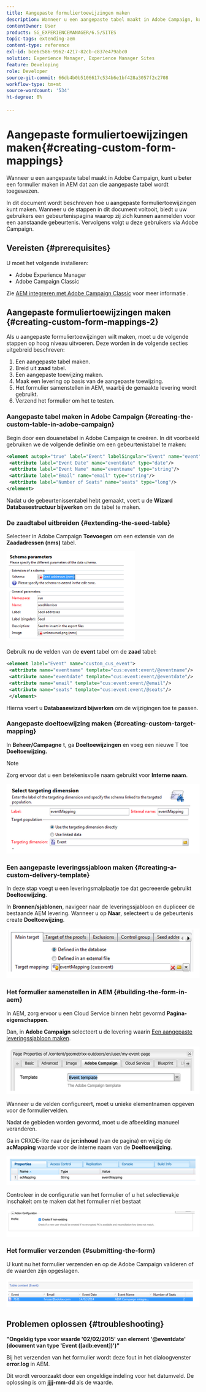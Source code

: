 ```yaml
---
title: Aangepaste formuliertoewijzingen maken
description: Wanneer u een aangepaste tabel maakt in Adobe Campaign, kunt u beter een formulier maken in AEM dat is toegewezen aan die aangepaste tabel
contentOwner: User
products: SG_EXPERIENCEMANAGER/6.5/SITES
topic-tags: extending-aem
content-type: reference
exl-id: bce6c586-9962-4217-82cb-c837e479abc0
solution: Experience Manager, Experience Manager Sites
feature: Developing
role: Developer
source-git-commit: 66db4b0b5106617c534b6e1bf428a3057f2c2708
workflow-type: tm+mt
source-wordcount: '534'
ht-degree: 0%

---
```


# Aangepaste formuliertoewijzingen maken{#creating-custom-form-mappings}

Wanneer u een aangepaste tabel maakt in Adobe Campaign, kunt u beter een formulier maken in AEM dat aan die aangepaste tabel wordt toegewezen.

In dit document wordt beschreven hoe u aangepaste formuliertoewijzingen kunt maken. Wanneer u de stappen in dit document voltooit, biedt u uw gebruikers een gebeurtenispagina waarop zij zich kunnen aanmelden voor een aanstaande gebeurtenis. Vervolgens volgt u deze gebruikers via Adobe Campaign.

## Vereisten {#prerequisites}

U moet het volgende installeren:

* Adobe Experience Manager
* Adobe Campaign Classic

Zie [AEM integreren met Adobe Campaign Classic](/help/sites-administering/campaignonpremise.md) voor meer informatie .

## Aangepaste formuliertoewijzingen maken {#creating-custom-form-mappings-2}

Als u aangepaste formuliertoewijzingen wilt maken, moet u de volgende stappen op hoog niveau uitvoeren. Deze worden in de volgende secties uitgebreid beschreven:

1. Een aangepaste tabel maken.
1. Breid uit **zaad** tabel.
1. Een aangepaste toewijzing maken.
1. Maak een levering op basis van de aangepaste toewijzing.
1. Het formulier samenstellen in AEM, waarbij de gemaakte levering wordt gebruikt.
1. Verzend het formulier om het te testen.

### Aangepaste tabel maken in Adobe Campaign {#creating-the-custom-table-in-adobe-campaign}

Begin door een douanetabel in Adobe Campaign te creëren. In dit voorbeeld gebruiken we de volgende definitie om een gebeurtenistabel te maken:

```xml
<element autopk="true" label="Event" labelSingular="Event" name="event">
 <attribute label="Event Date" name="eventdate" type="date"/>
 <attribute label="Event Name" name="eventname" type="string"/>
 <attribute label="Email" name="email" type="string"/>
 <attribute label="Number of Seats" name="seats" type="long"/>
</element>
```

Nadat u de gebeurtenissentabel hebt gemaakt, voert u de **Wizard Databasestructuur bijwerken** om de tabel te maken.

### De zaadtabel uitbreiden {#extending-the-seed-table}

Selecteer in Adobe Campaign **Toevoegen** om een extensie van de **Zaadadressen (nms)** tabel.

![chlimage_1-194](assets/chlimage_1-194.png)

Gebruik nu de velden van de **event** tabel om de **zaad** tabel:

```xml
<element label="Event" name="custom_cus_event">
 <attribute name="eventname" template="cus:event:event/@eventname"/>
 <attribute name="eventdate" template="cus:event:event/@eventdate"/>
 <attribute name="email" template="cus:event:event/@email"/>
 <attribute name="seats" template="cus:event:event/@seats"/>
 </element>
```

Hierna voert u **Databasewizard bijwerken** om de wijzigingen toe te passen.

### Aangepaste doeltoewijzing maken {#creating-custom-target-mapping}

In **Beheer/Campagne** t, ga **Doeltoewijzingen** en voeg een nieuwe T toe **Doeltoewijzing.**

>[!NOTE]
>
>Zorg ervoor dat u een betekenisvolle naam gebruikt voor **Interne naam**.

![chlimage_1-195](assets/chlimage_1-195.png)

### Een aangepaste leveringssjabloon maken {#creating-a-custom-delivery-template}

In deze stap voegt u een leveringsmalplaatje toe dat gecreeerde gebruikt **Doeltoewijzing**.

In **Bronnen/sjablonen**, navigeer naar de leveringssjabloon en dupliceer de bestaande AEM levering. Wanneer u op **Naar**, selecteert u de gebeurtenis create **Doeltoewijzing**.

![chlimage_1-196](assets/chlimage_1-196.png)

### Het formulier samenstellen in AEM {#building-the-form-in-aem}

In AEM, zorg ervoor u een Cloud Service binnen hebt gevormd **Pagina-eigenschappen**.

Dan, in **Adobe Campaign** selecteert u de levering waarin [Een aangepaste leveringssjabloon maken](#creating-a-custom-delivery-template).

![chlimage_1-197](assets/chlimage_1-197.png)

Wanneer u de velden configureert, moet u unieke elementnamen opgeven voor de formuliervelden.

Nadat de gebieden worden gevormd, moet u de afbeelding manueel veranderen.

Ga in CRXDE-lite naar de **jcr:inhoud** (van de pagina) en wijzig de **acMapping** waarde voor de interne naam van de **Doeltoewijzing**.

![chlimage_1-198](assets/chlimage_1-198.png)

Controleer in de configuratie van het formulier of u het selectievakje inschakelt om te maken dat het formulier niet bestaat

![chlimage_1-199](assets/chlimage_1-199.png)

### Het formulier verzenden {#submitting-the-form}

U kunt nu het formulier verzenden en op de Adobe Campaign valideren of de waarden zijn opgeslagen.

![chlimage_1-200](assets/chlimage_1-200.png)

## Problemen oplossen {#troubleshooting}

**&quot;Ongeldig type voor waarde &#39;02/02/2015&#39; van element &#39;@eventdate&#39; (document van type &#39;Event ([adb:event])&#39;)&quot;**

Bij het verzenden van het formulier wordt deze fout in het dialoogvenster **error.log** in AEM.

Dit wordt veroorzaakt door een ongeldige indeling voor het datumveld. De oplossing is om **jjjj-mm-dd** als de waarde.
